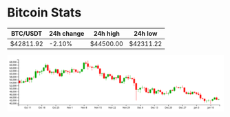 # Bitcoin Stats

BTC/USDT|24h change|24h high|24h low|
|---|---|---|---|
|$42811.92|-2.10%|$44500.00|$42311.22|

<img src="./chart.svg">
